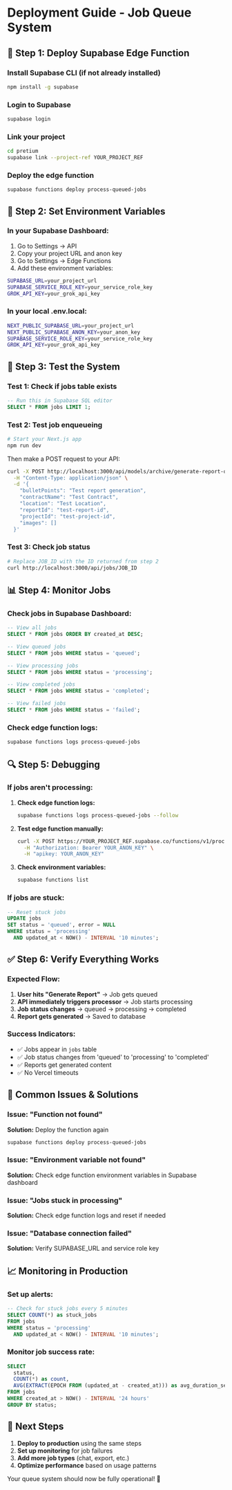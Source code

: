 # Deployment Guide - Job Queue System

## 🚀 **Step 1: Deploy Supabase Edge Function**

### Install Supabase CLI (if not already installed)

```bash
npm install -g supabase
```

### Login to Supabase

```bash
supabase login
```

### Link your project

```bash
cd pretium
supabase link --project-ref YOUR_PROJECT_REF
```

### Deploy the edge function

```bash
supabase functions deploy process-queued-jobs
```

## 🔧 **Step 2: Set Environment Variables**

### In your Supabase Dashboard:

1. Go to Settings → API
2. Copy your project URL and anon key
3. Go to Settings → Edge Functions
4. Add these environment variables:

```bash
SUPABASE_URL=your_project_url
SUPABASE_SERVICE_ROLE_KEY=your_service_role_key
GROK_API_KEY=your_grok_api_key
```

### In your local .env.local:

```bash
NEXT_PUBLIC_SUPABASE_URL=your_project_url
NEXT_PUBLIC_SUPABASE_ANON_KEY=your_anon_key
SUPABASE_SERVICE_ROLE_KEY=your_service_role_key
GROK_API_KEY=your_grok_api_key
```

## 🧪 **Step 3: Test the System**

### Test 1: Check if jobs table exists

```sql
-- Run this in Supabase SQL editor
SELECT * FROM jobs LIMIT 1;
```

### Test 2: Test job enqueueing

```bash
# Start your Next.js app
npm run dev
```

Then make a POST request to your API:

```bash
curl -X POST http://localhost:3000/api/models/archive/generate-report-oldGrok \
  -H "Content-Type: application/json" \
  -d '{
    "bulletPoints": "Test report generation",
    "contractName": "Test Contract",
    "location": "Test Location",
    "reportId": "test-report-id",
    "projectId": "test-project-id",
    "images": []
  }'
```

### Test 3: Check job status

```bash
# Replace JOB_ID with the ID returned from step 2
curl http://localhost:3000/api/jobs/JOB_ID
```

## 📊 **Step 4: Monitor Jobs**

### Check jobs in Supabase Dashboard:

```sql
-- View all jobs
SELECT * FROM jobs ORDER BY created_at DESC;

-- View queued jobs
SELECT * FROM jobs WHERE status = 'queued';

-- View processing jobs
SELECT * FROM jobs WHERE status = 'processing';

-- View completed jobs
SELECT * FROM jobs WHERE status = 'completed';

-- View failed jobs
SELECT * FROM jobs WHERE status = 'failed';
```

### Check edge function logs:

```bash
supabase functions logs process-queued-jobs
```

## 🔍 **Step 5: Debugging**

### If jobs aren't processing:

1. **Check edge function logs:**

   ```bash
   supabase functions logs process-queued-jobs --follow
   ```

2. **Test edge function manually:**

   ```bash
   curl -X POST https://YOUR_PROJECT_REF.supabase.co/functions/v1/process-queued-jobs \
     -H "Authorization: Bearer YOUR_ANON_KEY" \
     -H "apikey: YOUR_ANON_KEY"
   ```

3. **Check environment variables:**
   ```bash
   supabase functions list
   ```

### If jobs are stuck:

```sql
-- Reset stuck jobs
UPDATE jobs
SET status = 'queued', error = NULL
WHERE status = 'processing'
  AND updated_at < NOW() - INTERVAL '10 minutes';
```

## ✅ **Step 6: Verify Everything Works**

### Expected Flow:

1. **User hits "Generate Report"** → Job gets queued
2. **API immediately triggers processor** → Job starts processing
3. **Job status changes** → queued → processing → completed
4. **Report gets generated** → Saved to database

### Success Indicators:

- ✅ Jobs appear in `jobs` table
- ✅ Job status changes from 'queued' to 'processing' to 'completed'
- ✅ Reports get generated content
- ✅ No Vercel timeouts

## 🐛 **Common Issues & Solutions**

### Issue: "Function not found"

**Solution:** Deploy the function again

```bash
supabase functions deploy process-queued-jobs
```

### Issue: "Environment variable not found"

**Solution:** Check edge function environment variables in Supabase dashboard

### Issue: "Jobs stuck in processing"

**Solution:** Check edge function logs and reset if needed

### Issue: "Database connection failed"

**Solution:** Verify SUPABASE_URL and service role key

## 📈 **Monitoring in Production**

### Set up alerts:

```sql
-- Check for stuck jobs every 5 minutes
SELECT COUNT(*) as stuck_jobs
FROM jobs
WHERE status = 'processing'
  AND updated_at < NOW() - INTERVAL '10 minutes';
```

### Monitor job success rate:

```sql
SELECT
  status,
  COUNT(*) as count,
  AVG(EXTRACT(EPOCH FROM (updated_at - created_at))) as avg_duration_seconds
FROM jobs
WHERE created_at > NOW() - INTERVAL '24 hours'
GROUP BY status;
```

## 🎯 **Next Steps**

1. **Deploy to production** using the same steps
2. **Set up monitoring** for job failures
3. **Add more job types** (chat, export, etc.)
4. **Optimize performance** based on usage patterns

Your queue system should now be fully operational! 🚀
